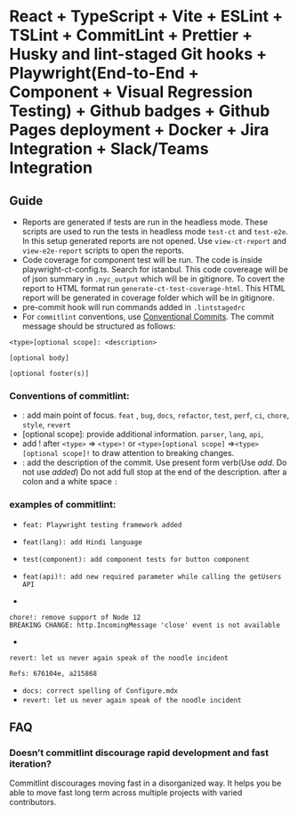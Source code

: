 # React + TypeScript + Vite + ESLint + TSLint + CommitLint + Prettier + Husky and lint-staged Git hooks + Playwright(End-to-End + Component + Visual Regression Testing) + Github badges + Github Pages deployment + Docker + Jira Integration + Slack/Teams Integration

## Guide

- Reports are generated if tests are run in the headless mode. These scripts are used to run the tests in headless mode `test-ct` and `test-e2e`. In this setup generated reports are not opened. Use `view-ct-report` and `view-e2e-report` scripts to open the reports.
- Code coverage for component test will be run. The code is inside playwright-ct-config.ts. Search for istanbul. This code covereage will be of json summary in `.nyc_output` which will be in gitignore. To covert the report to HTML format run `generate-ct-test-coverage-html`. This HTML report will be generated in coverage folder which will be in gitignore.
- pre-commit hook will run commands added in `.lintstagedrc`
- For `commitlint` conventions, use [Conventional Commits](https://www.conventionalcommits.org/en/v1.0.0/). The commit message should be structured as follows:

```command
<type>[optional scope]: <description>

[optional body]

[optional footer(s)]
```

### Conventions of commitlint:

- <type>: add main point of focus. `feat` , `bug`, `docs`, `refactor`, `test`, `perf`, `ci`, `chore`, `style`, `revert`
- [optional scope]: provide additional information. `parser`, `lang`, `api`,
- add ! after `<type>` => `<type>!` or `<type>[optional scope]` =>`<type>[optional scope]!` to draw attention to breaking changes.
- <description>: add the description of the commit. Use present form verb(Use _add_. Do not use _added_) Do not add full stop at the end of the description. after a colon and a white space `: `

### examples of commitlint:

- `feat: Playwright testing framework added`
- `feat(lang): add Hindi language`
- `test(component): add component tests for button component`
- `feat(api)!: add new required parameter while calling the getUsers API`

-

```
chore!: remove support of Node 12
BREAKING CHANGE: http.IncomingMessage 'close' event is not available
```

-

```
revert: let us never again speak of the noodle incident

Refs: 676104e, a215868
```

- `docs: correct spelling of Configure.mdx`
- `revert: let us never again speak of the noodle incident`

## FAQ

### Doesn’t commitlint discourage rapid development and fast iteration?

Commitlint discourages moving fast in a disorganized way. It helps you be able to move fast long term across multiple projects with varied contributors.
